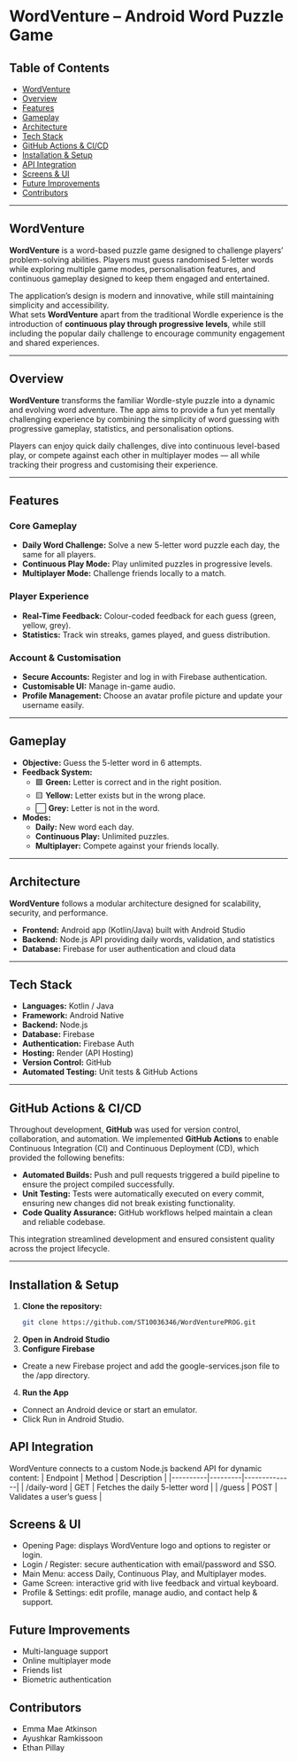 # WordVenture – Android Word Puzzle Game

## Table of Contents
- [WordVenture](#wordventure)
- [Overview](#overview)
- [Features](#features)
- [Gameplay](#gameplay)
- [Architecture](#architecture)
- [Tech Stack](#tech-stack)
- [GitHub Actions & CI/CD](#github-actions--cicd)
- [Installation & Setup](#installation--setup)
- [API Integration](#api-integration)
- [Screens & UI](#screens--ui)
- [Future Improvements](#future-improvements)
- [Contributors](#contributors)

---

## WordVenture

**WordVenture** is a word-based puzzle game designed to challenge players’ problem-solving abilities. Players must guess randomised 5-letter words while exploring multiple game modes, personalisation features, and continuous gameplay designed to keep them engaged and entertained.  

The application’s design is modern and innovative, while still maintaining simplicity and accessibility.  
What sets **WordVenture** apart from the traditional Wordle experience is the introduction of **continuous play through progressive levels**, while still including the popular daily challenge to encourage community engagement and shared experiences.

---

## Overview

**WordVenture** transforms the familiar Wordle-style puzzle into a dynamic and evolving word adventure. The app aims to provide a fun yet mentally challenging experience by combining the simplicity of word guessing with progressive gameplay, statistics, and personalisation options.

Players can enjoy quick daily challenges, dive into continuous level-based play, or compete against each other in multiplayer modes — all while tracking their progress and customising their experience.

---

## Features

### Core Gameplay
- **Daily Word Challenge:** Solve a new 5-letter word puzzle each day, the same for all players.  
- **Continuous Play Mode:** Play unlimited puzzles in progressive levels.  
- **Multiplayer Mode:** Challenge friends locally to a match.

### Player Experience
- **Real-Time Feedback:** Colour-coded feedback for each guess (green, yellow, grey).  
- **Statistics:** Track win streaks, games played, and guess distribution.

### Account & Customisation
- **Secure Accounts:** Register and log in with Firebase authentication.  
- **Customisable UI:** Manage in-game audio.  
- **Profile Management:** Choose an avatar profile picture and update your username easily.

---

## Gameplay

- **Objective:** Guess the 5-letter word in 6 attempts.  
- **Feedback System:**  
  - 🟩 **Green:** Letter is correct and in the right position.  
  - 🟨 **Yellow:** Letter exists but in the wrong place.  
  - ⬜ **Grey:** Letter is not in the word.  
- **Modes:**  
  - **Daily:** New word each day.  
  - **Continuous Play:** Unlimited puzzles.  
  - **Multiplayer:** Compete against your friends locally.

---

## Architecture

**WordVenture** follows a modular architecture designed for scalability, security, and performance.

- **Frontend:** Android app (Kotlin/Java) built with Android Studio  
- **Backend:** Node.js API providing daily words, validation, and statistics  
- **Database:** Firebase for user authentication and cloud data

---

## Tech Stack

- **Languages:** Kotlin / Java  
- **Framework:** Android Native  
- **Backend:** Node.js  
- **Database:** Firebase  
- **Authentication:** Firebase Auth  
- **Hosting:** Render (API Hosting)  
- **Version Control:** GitHub  
- **Automated Testing:** Unit tests & GitHub Actions

---

## GitHub Actions & CI/CD

Throughout development, **GitHub** was used for version control, collaboration, and automation. We implemented **GitHub Actions** to enable Continuous Integration (CI) and Continuous Deployment (CD), which provided the following benefits:

- **Automated Builds:** Push and pull requests triggered a build pipeline to ensure the project compiled successfully.  
- **Unit Testing:** Tests were automatically executed on every commit, ensuring new changes did not break existing functionality.  
- **Code Quality Assurance:** GitHub workflows helped maintain a clean and reliable codebase.

This integration streamlined development and ensured consistent quality across the project lifecycle.

---

## Installation & Setup

1. **Clone the repository:**
   ```bash
   git clone https://github.com/ST10036346/WordVenturePROG.git
   ```
2. **Open in Android Studio**
3. **Configure Firebase**
  - Create a new Firebase project and add the google-services.json file to the /app directory.
4. **Run the App**
  - Connect an Android device or start an emulator.
  -	Click Run in Android Studio.

## API Integration
WordVenture connects to a custom Node.js backend API for dynamic content:
| Endpoint |	Method |	Description |
|----------|---------|--------------|
| /daily-word |	GET |	Fetches the daily 5-letter word |
| /guess |	POST |	Validates a user’s guess |

## Screens & UI
- Opening Page: displays WordVenture logo and options to register or login.
- Login / Register: secure authentication with email/password and SSO.
- Main Menu: access Daily, Continuous Play, and Multiplayer modes.
- Game Screen: interactive grid with live feedback and virtual keyboard.
- Profile & Settings: edit profile, manage audio, and contact help & support.

## Future Improvements
- Multi-language support
- Online multiplayer mode
- Friends list
- Biometric authentication

## Contributors
- Emma Mae Atkinson 
- Ayushkar Ramkissoon 
- Ethan Pillay

